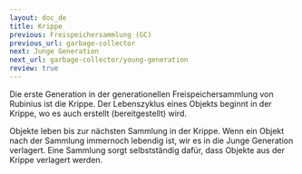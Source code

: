 ```yaml
---
layout: doc_de
title: Krippe
previous: Freispeichersammlung (GC)
previous_url: garbage-collector
next: Junge Generation
next_url: garbage-collector/young-generation
review: true
---
```

Die erste Generation in der generationellen Freispeichersammlung von Rubinius
ist die Krippe. Der Lebenszyklus eines Objekts beginnt in der Krippe, wo es auch
erstellt (bereitgestellt) wird.

Objekte leben bis zur nächsten Sammlung in der Krippe. Wenn ein Objekt nach der
Sammlung immernoch lebendig ist, wir es in die Junge Generation verlagert. Eine
Sammlung sorgt selbstständig dafür, dass Objekte aus der Krippe verlagert
werden.

